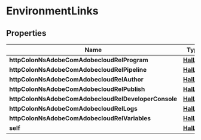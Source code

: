 

# EnvironmentLinks

## Properties

Name | Type | Description | Notes
------------ | ------------- | ------------- | -------------
**httpColonNsAdobeComAdobecloudRelProgram** | [**HalLink**](HalLink.md) |  |  [optional]
**httpColonNsAdobeComAdobecloudRelPipeline** | [**HalLink**](HalLink.md) |  |  [optional]
**httpColonNsAdobeComAdobecloudRelAuthor** | [**HalLink**](HalLink.md) |  |  [optional]
**httpColonNsAdobeComAdobecloudRelPublish** | [**HalLink**](HalLink.md) |  |  [optional]
**httpColonNsAdobeComAdobecloudRelDeveloperConsole** | [**HalLink**](HalLink.md) |  |  [optional]
**httpColonNsAdobeComAdobecloudRelLogs** | [**HalLink**](HalLink.md) |  |  [optional]
**httpColonNsAdobeComAdobecloudRelVariables** | [**HalLink**](HalLink.md) |  |  [optional]
**self** | [**HalLink**](HalLink.md) |  |  [optional]



